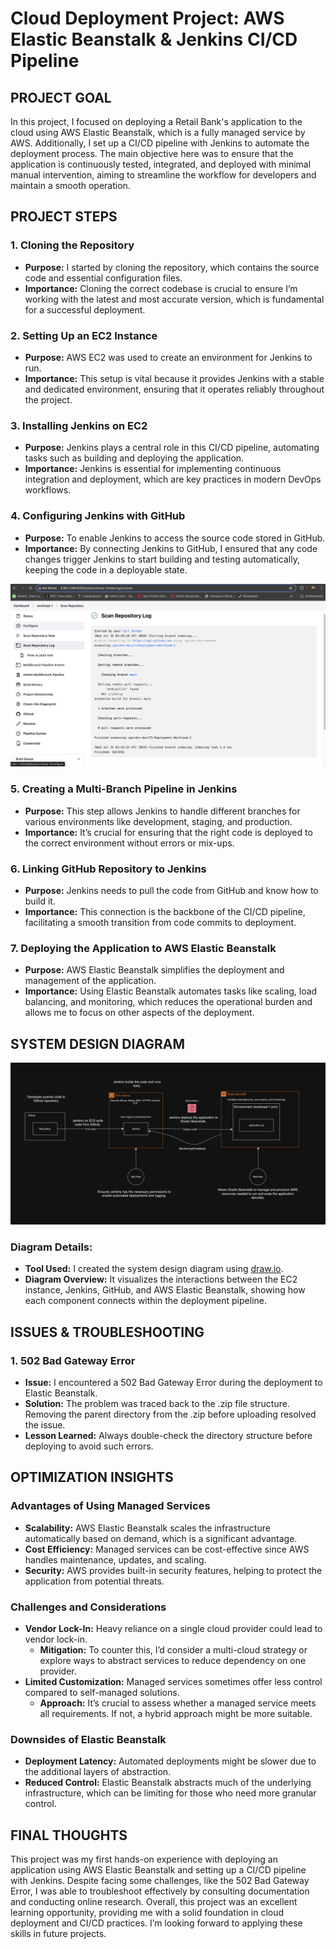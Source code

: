 # Cloud Deployment Project: AWS Elastic Beanstalk & Jenkins CI/CD Pipeline

## PROJECT GOAL

In this project, I focused on deploying a Retail Bank's application to the cloud using AWS Elastic Beanstalk, which is a fully managed service by AWS. Additionally, I set up a CI/CD pipeline with Jenkins to automate the deployment process. The main objective here was to ensure that the application is continuously tested, integrated, and deployed with minimal manual intervention, aiming to streamline the workflow for developers and maintain a smooth operation.

## PROJECT STEPS

### 1. Cloning the Repository
- **Purpose:** I started by cloning the repository, which contains the source code and essential configuration files.
- **Importance:** Cloning the correct codebase is crucial to ensure I’m working with the latest and most accurate version, which is fundamental for a successful deployment.

### 2. Setting Up an EC2 Instance
- **Purpose:** AWS EC2 was used to create an environment for Jenkins to run.
- **Importance:** This setup is vital because it provides Jenkins with a stable and dedicated environment, ensuring that it operates reliably throughout the project.

### 3. Installing Jenkins on EC2
- **Purpose:** Jenkins plays a central role in this CI/CD pipeline, automating tasks such as building and deploying the application.
- **Importance:** Jenkins is essential for implementing continuous integration and deployment, which are key practices in modern DevOps workflows.

### 4. Configuring Jenkins with GitHub
- **Purpose:** To enable Jenkins to access the source code stored in GitHub.
- **Importance:** By connecting Jenkins to GitHub, I ensured that any code changes trigger Jenkins to start building and testing automatically, keeping the code in a deployable state.
  
![Jenkins Deployment](/images/jenkins-deployment-successful.png)

### 5. Creating a Multi-Branch Pipeline in Jenkins
- **Purpose:** This step allows Jenkins to handle different branches for various environments like development, staging, and production.
- **Importance:** It’s crucial for ensuring that the right code is deployed to the correct environment without errors or mix-ups.

### 6. Linking GitHub Repository to Jenkins
- **Purpose:** Jenkins needs to pull the code from GitHub and know how to build it.
- **Importance:** This connection is the backbone of the CI/CD pipeline, facilitating a smooth transition from code commits to deployment.

### 7. Deploying the Application to AWS Elastic Beanstalk
- **Purpose:** AWS Elastic Beanstalk simplifies the deployment and management of the application.
- **Importance:** Using Elastic Beanstalk automates tasks like scaling, load balancing, and monitoring, which reduces the operational burden and allows me to focus on other aspects of the deployment.

## SYSTEM DESIGN DIAGRAM

![System Design Diagram](/images/cicd-pipeline-system-diagram.png)

### Diagram Details:
- **Tool Used:** I created the system design diagram using [draw.io](https://app.diagrams.net/).
- **Diagram Overview:** It visualizes the interactions between the EC2 instance, Jenkins, GitHub, and AWS Elastic Beanstalk, showing how each component connects within the deployment pipeline.

## ISSUES & TROUBLESHOOTING

### 1. 502 Bad Gateway Error
- **Issue:** I encountered a 502 Bad Gateway Error during the deployment to Elastic Beanstalk.
- **Solution:** The problem was traced back to the .zip file structure. Removing the parent directory from the .zip before uploading resolved the issue.
- **Lesson Learned:** Always double-check the directory structure before deploying to avoid such errors.

## OPTIMIZATION INSIGHTS

### Advantages of Using Managed Services
- **Scalability:** AWS Elastic Beanstalk scales the infrastructure automatically based on demand, which is a significant advantage.
- **Cost Efficiency:** Managed services can be cost-effective since AWS handles maintenance, updates, and scaling.
- **Security:** AWS provides built-in security features, helping to protect the application from potential threats.

### Challenges and Considerations
- **Vendor Lock-In:** Heavy reliance on a single cloud provider could lead to vendor lock-in.
  - **Mitigation:** To counter this, I’d consider a multi-cloud strategy or explore ways to abstract services to reduce dependency on one provider.
- **Limited Customization:** Managed services sometimes offer less control compared to self-managed solutions.
  - **Approach:** It’s crucial to assess whether a managed service meets all requirements. If not, a hybrid approach might be more suitable.

### Downsides of Elastic Beanstalk
- **Deployment Latency:** Automated deployments might be slower due to the additional layers of abstraction.
- **Reduced Control:** Elastic Beanstalk abstracts much of the underlying infrastructure, which can be limiting for those who need more granular control.

## FINAL THOUGHTS

This project was my first hands-on experience with deploying an application using AWS Elastic Beanstalk and setting up a CI/CD pipeline with Jenkins. Despite facing some challenges, like the 502 Bad Gateway Error, I was able to troubleshoot effectively by consulting documentation and conducting online research. Overall, this project was an excellent learning opportunity, providing me with a solid foundation in cloud deployment and CI/CD practices. I’m looking forward to applying these skills in future projects.
